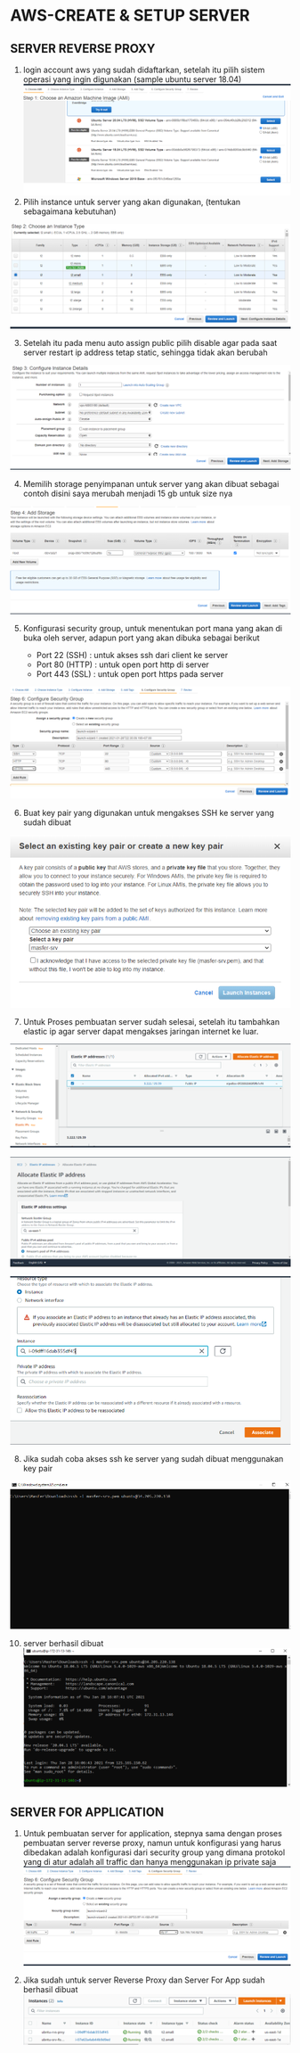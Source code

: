 # AWS-CREATE & SETUP SERVER

## SERVER REVERSE PROXY

1. login account aws yang sudah didaftarkan, setelah itu pilih sistem operasi yang ingin digunakan (sample ubuntu server 18.04)
   ![16](../asset/026.png)
2. Pilih instance untuk server yang akan digunakan, (tentukan sebagaimana kebutuhan)

![27](../asset/027.png)

3. Setelah itu pada menu auto assign public pilih disable agar pada saat server restart ip address tetap static, sehingga tidak akan berubah

![28](../asset/028.png)

4. Memilih storage penyimpanan untuk server yang akan dibuat sebagai contoh disini saya merubah menjadi 15 gb untuk size nya

![29](../asset/029.png)


5. Konfigurasi security group, untuk menentukan port mana yang akan di buka oleh server, adapun port yang akan dibuka sebagai berikut

   * Port 22 (SSH) : untuk akses ssh dari client ke server
   * Port 80 (HTTP) : untuk open port http di server
   * Port 443 (SSL) : untuk open port https pada server

![30](../asset/030.png)

6. Buat key pair yang digunakan untuk mengakses SSH ke server yang sudah dibuat

![31](../asset/038.png)

7. Untuk Proses pembuatan server sudah selesai, setelah itu tambahkan elastic ip agar server dapat mengakses jaringan internet ke luar.

![31](../asset/031.png)

![32](../asset/032.png)

![33](../asset/033.png)

8. Jika sudah coba akses ssh ke server yang sudah dibuat menggunakan key pair

![34](../asset/034.png)

10. server berhasil dibuat
    ![35](../asset/035.png)

## SERVER FOR APPLICATION

1. Untuk pembuatan server for application, stepnya sama dengan proses pembuatan server reverse proxy, namun untuk konfigurasi yang harus dibedakan adalah konfigurasi dari security group yang dimana protokol yang di atur adalah all traffic dan hanya menggunakan ip private saja![38](../asset/037.png)


2. Jika sudah untuk server Reverse Proxy dan Server For App sudah berhasil dibuat![35](../asset/039.png)
